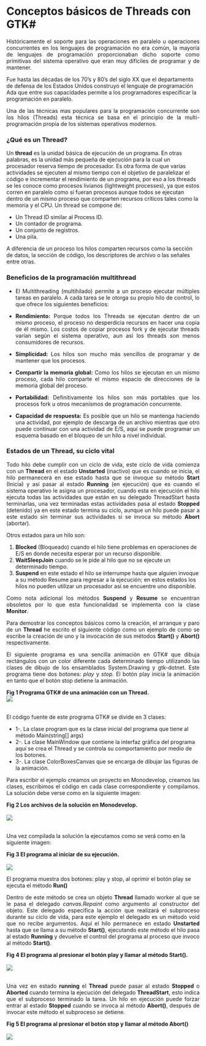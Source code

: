 # Conceptos básicos de Threads con GTK#
		
<p align="justify">
			Históricamente el soporte para las operaciones en paralelo u operaciones concurrentes  en los lenguajes de programación no era común, la mayoría de lenguajes de programación proporcionaban dicho soporte como primitivas del sistema operativo que eran muy difíciles de programar y de mantener.
			</p>
			<p align="jsutify">Fue hasta las décadas de los 70’s y 80’s del siglo XX que el departamento de defensa de los Estados Unidos construyo  el lenguaje de programación Ada que entre sus capacidades permite a los programadores especificar la programación en paralelo.</p>
			<p align="justify">Una de las técnicas mas populares para la programación concurrente son los hilos (Threads) esta técnica se basa en el principio de la multi-programación propia de los sistemas operativos modernos.</p>
			<h3>¿Qué es un Thread?</h3>
			<p>Un <b>thread</b> es la unidad básica de ejecución de un programa. En otras palabras, es la unidad más pequeña de ejecución para la cual un procesador reserva tiempo de procesador.  Es otra forma de que varias actividades se ejecuten al mismo tiempo con el objetivo de paralelizar el código e incrementar el rendimiento de un programa, por eso a los threads se les conoce como procesos livianos (lightweight processes), ya que estos corren en paralelo como si fueran procesos aunque todos se  ejecutan dentro de un mismo proceso que comparten recursos críticos tales como la memoria y el CPU.
			Un thread se compone de:
			</p>
			<ul>
			<li>Un Thread ID  similar al Process ID.</li>
			<li>Un contador de programa.</li>
			<li>Un conjunto de registros.</li>
			<li>Una pila.</li>
			</ul>
			<p>A diferencia de un proceso los hilos comparten recursos como la sección de datos, la sección de código, los descriptores de archivo o las señales entre otras.</p>
			<h3>Beneficios de la programación multithread</h3>
			<ul>
			<li><p align="justify">El Multithreading (multihilado) permite a un proceso ejecutar múltiples tareas en paralelo. A cada tarea se le otorga su propio hilo de control, lo que ofrece los siguientes beneficios:</p></li>
			<li><p align="justify"><b>Rendimiento:</b> Porque todos los Threads se ejecutan dentro de un mismo proceso, el proceso no desperdicia recursos en hacer una copia de él mismo.  Los costos de copiar procesos fork y de ejecutar threads varían según el sistema operativo, aun así los threads son menos consumidores de recursos.</p></li>
			<li><p align="justify"><b>Simplicidad:</b> Los hilos son mucho más sencillos de programar  y de mantener que los procesos.</li>
			<li><p align="justify"><b>Compartir la memoria global:</b> Como los hilos se ejecutan en un mismo proceso, cada hilo comparte el mismo espacio de direcciones de la memoria global del proceso.</p></li>
			<li><p align="justify"><b>Portabilidad:</b> Definitivamente los hilos son más portables que los procesos fork u otros mecanismos de programación concurrente.</li>
			<li><p align="justify"><b>Capacidad de respuesta:</b> Es posible que un hilo se mantenga haciendo una actividad, por ejemplo de descarga de un archivo mientras que otro puede continuar con una actividad de E/S, aquí se puede programar un esquema basado en el bloqueo de un hilo a nivel individual. </p></li>
			</ul>
			<h3>Estados de un Thread, su ciclo vital</h3>
			<p align="justify">Todo hilo debe cumplir con un ciclo de vida, este ciclo de vida comienza con un <b>Thread</b> en el estado <b>Unstarted</b> (inactivo) que es cuando se inicia, el hilo permanecerá en ese estado hasta que se invoque su método <b>Start</b> (Inicia) y así pasar al estado <b>Running</b> (en ejecución) que es cuando el sistema operativo le asigna un procesador, cuando esta en ejecución el hilo ejecuta todas las actividades que están en su delegado ThreadStart hasta terminarlas, una vez terminadas estas actividades pasa al estado <b>Stopped</b> (detenido) ya en este estado termina su ciclo, aunque un hilo puede pasar a este estado sin terminar sus actividades si se invoca su método <b>Abort</b> (abortar).</p>
			<p align="justify">Otros estados para un hilo son:
			<ol> 
			<li><b>Blocked</b> (Bloqueado) cuando el hilo tiene problemas en operaciones de E/S en donde necesita esperar por un recurso disponible.</li> 
			<li><b>WaitSleepJoin</b> cuando se le pide al hilo que no se ejecute un determinado tiempo.</li> 
			<li><b>Suspend</b> en este estado el hilo se interrumpe hasta que alguien invoque a su método Resume para regresar a la ejecución; en estos estados los hilos no pueden utilizar un procesador así se encuentre uno disponible.</p>
			</ol>
			<p align="justify">Como nota adicional los métodos <b>Suspend</b> y <b>Resume</b> se encuentran obsoletos por lo que esta funcionalidad se implementa con la clase <b>Monitor</b>.</p>
			<p align="justify">Para demostrar los conceptos básicos como la creación, el arranque y paro de un <b>Thread</b> he escrito el siguiente código como un ejemplo de como se escribe la creación de uno y la invocación de sus métodos <b>Start()</b> y <b>Abort()</b> respectivamente.</p>
			<p align="justify">El siguiente programa es una sencilla animación en GTK# que dibuja rectángulos con un color diferente cada determinado tiempo utilizando las clases de dibujo de los ensamblados System.Drawing y gtk-dotnet. Este programa tiene dos botones: <i>play</i> y <i>stop</i>. El botón play inicia la animación en tanto que el botón stop detiene la animación.</p>
<div><b>Fig 1 Programa GTK# de una animación con un Thread.</b></div>
<div>
<IMG src="picture_library/threading/fig4.png">
</div><br>
<p align="justify">
El código fuente de este programa GTK# se divide en 3 clases:
<ul>
<li>1-. La clase program que es la clase inicial del programa que tiene al método Main(string[] args)</li>
<li>2-. La clase MainWindow que contiene la interfaz gráfica del programa aquí se crea el Thread y se controla su comportamiento por medio de los botones.</li>
<li>3-. La clase ColorBoxesCanvas que se encarga de dibujar las figuras de la animación.</li>
</ul>
 </p>
		   <p align="justify">
		   Para escribir el ejemplo creamos un proyecto en Monodevelop, creamos las clases, escribimos el código en cada clase correspondiente y compilamos. La solución debe verse como en la siguiente imagen:
		   </p>
		   <div><b>Fig 2 Los archivos de la solución en Monodevelop.</b></div><br>
		   <div>
<IMG src="picture_library/threading/fig5.png">
</div><br>
		   <p>Una vez compilada la solución la ejecutamos como se verá como en la siguiente imagen:</p>
		   <div><b>Fig 3 El programa al iniciar de su ejecución.</b></div><br>
		   <div>
<IMG src="picture_library/threading/fig1.png">
</div>
		   <p>El programa muestra dos botones: play y stop, al oprimir el botón play se ejecuta el método <b>Run()</b></p>
<p align="justify">
Dentro de este método se crea un objeto <b>Thread</b> llamado worker al que se le pasa el delegado <i>canvas.Repaint</i> como argumento al constructor del objeto. Este delegado especifica la acción que realizará el subproceso durante su ciclo de vida, para este ejemplo el delegado es un método void  que no recibe argumentos. Aquí el hilo permanece en estado <b>Unstarted</b> hasta que se llama a su método <b>Start()</b>, ejecutando este método el hilo pasa al estado <b>Running</b> y devuelve el control del programa al proceso que invoco al método <b>Start()</b>.</p>
		   <div><b>Fig 4 El programa al presionar el botón play y llamar al método Start().</b></div><br>
		   <div>
<IMG src="picture_library/threading/fig2.png">
</div><br>
		   <p align="justify">Una vez en estado <b>running</b> el <b>Thread</b> puede pasar al estado <b>Stopped</b> o <b>Aborted</b> cuando termina la ejecución del delegado <b>ThreadStart</b>, esto indica que el subproceso terminado la tarea.
		   Un hilo en ejecución puede forzar entrar al estado <b>Stopped</b> cuando se invoca al método <b>Abort()</b>, después de invocar este método el subproceso se detiene.</p>
		   <div><b>Fig 5 El programa al presionar el botón stop y llamar al método Abort()</b></div><br>
		   <div>
<IMG src="picture_library/threading/fig3.png">
</div>
